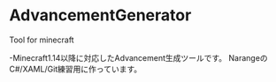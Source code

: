 # AdvancementGenerator
Tool for minecraft

-Minecraft1.14以降に対応したAdvancement生成ツールです。
NarangeのC#/XAML/Git練習用に作っています。